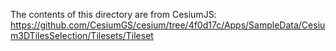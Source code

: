 The contents of this directory are from CesiumJS:
https://github.com/CesiumGS/cesium/tree/4f0d17c/Apps/SampleData/Cesium3DTilesSelection/Tilesets/Tileset
